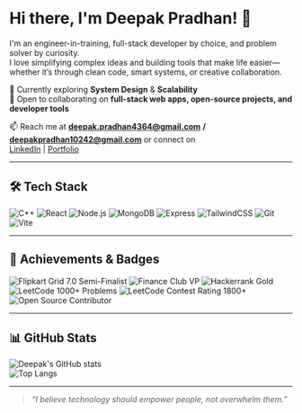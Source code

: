 # Hi there, I'm Deepak Pradhan! 👋

I'm an engineer-in-training, full-stack developer by choice, and problem solver by curiosity.  
I love simplifying complex ideas and building tools that make life easier—whether it’s through clean code, smart systems, or creative collaboration.

🌱 Currently exploring **System Design** & **Scalability**  
👯 Open to collaborating on **full-stack web apps, open-source projects, and developer tools**  

📫 Reach me at **deepak.pradhan4364@gmail.com** **/** **deepakpradhan10242@gmail.com** or connect on  
[LinkedIn](https://linkedin.com/in/deepakpradhan10242/) | [Portfolio](https://portfolio-deepak-pradhans-projects-7583db17.vercel.app/)

---

## 🛠 Tech Stack
![C++](https://img.shields.io/badge/C++-00599C?logo=cplusplus&logoColor=white)
![React](https://img.shields.io/badge/React-20232A?logo=react&logoColor=61DAFB)
![Node.js](https://img.shields.io/badge/Node.js-339933?logo=node.js&logoColor=white)
![MongoDB](https://img.shields.io/badge/MongoDB-4EA94B?logo=mongodb&logoColor=white)
![Express](https://img.shields.io/badge/Express-000000?logo=express&logoColor=white)
![TailwindCSS](https://img.shields.io/badge/TailwindCSS-38B2AC?logo=tailwindcss&logoColor=white)
![Git](https://img.shields.io/badge/Git-F05032?logo=git&logoColor=white)
![Vite](https://img.shields.io/badge/Vite-646CFF?logo=vite&logoColor=white)

---

## 🏅 Achievements & Badges
![Flipkart Grid 7.0 Semi-Finalist](https://img.shields.io/badge/Flipkart%20Grid-7.0%20Semi--Finalist-blue)
![Finance Club VP](https://img.shields.io/badge/Vice%20President-Finance%20Club%20BIT%20Mesra-orange)
![Hackerrank Gold](https://img.shields.io/badge/HackerRank-Gold%20Badge-brightgreen?logo=hackerrank)
![LeetCode 1000+ Problems](https://img.shields.io/badge/LeetCode-700%2B%20Problems-yellow?logo=leetcode)
![LeetCode Contest Rating 1800+](https://img.shields.io/badge/LeetCode-Contest%20Rating%201800%2B-orange?logo=leetcode)
![Open Source Contributor](https://img.shields.io/badge/Open%20Source-Contributor-success?logo=github)

---

## 📊 GitHub Stats
![Deepak's GitHub stats](https://github-readme-stats.vercel.app/api?username=deepakpradhan10242&show_icons=true&theme=radical)  
![Top Langs](https://github-readme-stats.vercel.app/api/top-langs/?username=deepakpradhan10242&layout=compact&theme=radical)

---

> *“I believe technology should empower people, not overwhelm them.”*
